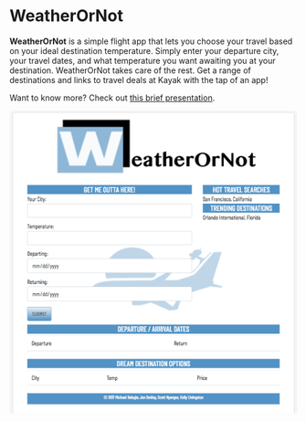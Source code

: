 # WeatherOrNot

**WeatherOrNot** is a simple flight app that lets you choose your travel based on your ideal destination temperature. Simply enter your departure city, your travel dates, and what temperature you want awaiting you at your destination. WeatherOrNot takes care of the rest. Get a range of destinations and links to travel deals at Kayak with the tap of an app!

Want to know more? Check out [this brief presentation](https://docs.google.com/presentation/d/1oNv99tw_WWQzjjSSg7T8Sq5DjMeob-9Vjymunq73pvs/edit?usp=sharing).

![GitHub Logo](https://github.com/scottnyerges/WeatherOrNot/blob/integration/images/Screen%20Shot%202017-12-11%20at%2011.57.13%20AM.png)
